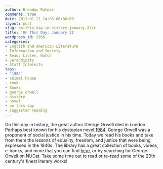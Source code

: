 ```yaml
---
author: Brendan Ratner
comments: true
date: 2011-01-21 14:08:06+00:00
layout: post
slug: on-this-day-in-history-january-21st
title: 'On This Day: January 21'
wordpress_id: 2956
categories:
- English and American Literature
- Information and Society
- Read, Listen, Watch
- Serendipity
- Staff Interests
tags:
- '1984'
- animal house
- book
- Books
- george orwell
- History
- novel
- on this day
- suggested reading
---
```


On this day in history, the great author George Orwell died in London. Perhaps best known for his dystopian novel [1984](http://nucat.lib.neu.edu:80/record=b1472560~S13), George Orwell was a proponent of social justice in his time. Today we read his books and take from them the lessons of equality, freedom, and justice that were being expressed in the 1940s. The library has a great collection of books, videos, e-books, and more that you can find [here](http://nucat.lib.neu.edu/search~S13/?searchtype=a&searcharg=orwell&searchscope=13&SORT=D&extended=1&SUBMIT=Search&searchlimits=&searchorigarg=ageorge+orwell), or by searching for George Orwell on NUCat. Take some time out to read or re-read some of the 20th century's finest literary works!
